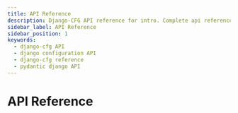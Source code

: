 ```yaml
---
title: API Reference
description: Django-CFG API reference for intro. Complete api reference documentation with type signatures, examples, and integration patterns.
sidebar_label: API Reference
sidebar_position: 1
keywords:
  - django-cfg API
  - django configuration API
  - django-cfg reference
  - pydantic django API
---
```


# API Reference

